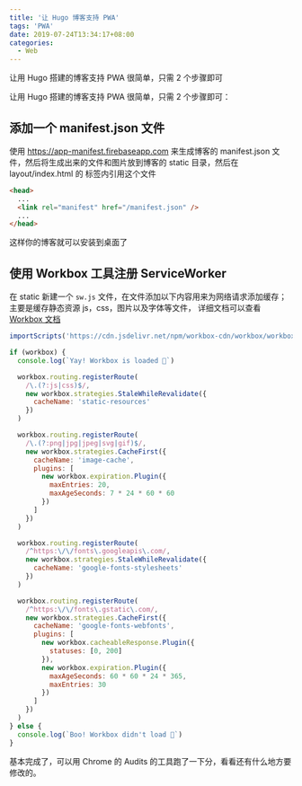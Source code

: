 ```yaml
---
title: '让 Hugo 博客支持 PWA'
tags: 'PWA'
date: 2019-07-24T13:34:17+08:00
categories:
  - Web
---
```


让用 Hugo 搭建的博客支持 PWA 很简单，只需 2 个步骤即可

<!--more-->

让用 Hugo 搭建的博客支持 PWA 很简单，只需 2 个步骤即可：

## 添加一个 manifest.json 文件

使用 https://app-manifest.firebaseapp.com 来生成博客的 manifest.json 文件，然后将生成出来的文件和图片放到博客的 static 目录，然后在 layout/index.html 的 <head> 标签内引用这个文件

```html
<head>
  ...
  <link rel="manifest" href="/manifest.json" />
  ...
</head>
```

这样你的博客就可以安装到桌面了

## 使用 Workbox 工具注册 ServiceWorker

在 static 新建一个 `sw.js` 文件，在文件添加以下内容用来为网络请求添加缓存；主要是缓存静态资源 js，css，图片以及字体等文件，
详细文档可以查看 [Workbox 文档](https://developers.google.cn/web/tools/workbox)

```js
importScripts('https://cdn.jsdelivr.net/npm/workbox-cdn/workbox/workbox-sw.js')

if (workbox) {
  console.log(`Yay! Workbox is loaded 🎉`)

  workbox.routing.registerRoute(
    /\.(?:js|css)$/,
    new workbox.strategies.StaleWhileRevalidate({
      cacheName: 'static-resources'
    })
  )

  workbox.routing.registerRoute(
    /\.(?:png|jpg|jpeg|svg|gif)$/,
    new workbox.strategies.CacheFirst({
      cacheName: 'image-cache',
      plugins: [
        new workbox.expiration.Plugin({
          maxEntries: 20,
          maxAgeSeconds: 7 * 24 * 60 * 60
        })
      ]
    })
  )

  workbox.routing.registerRoute(
    /^https:\/\/fonts\.googleapis\.com/,
    new workbox.strategies.StaleWhileRevalidate({
      cacheName: 'google-fonts-stylesheets'
    })
  )

  workbox.routing.registerRoute(
    /^https:\/\/fonts\.gstatic\.com/,
    new workbox.strategies.CacheFirst({
      cacheName: 'google-fonts-webfonts',
      plugins: [
        new workbox.cacheableResponse.Plugin({
          statuses: [0, 200]
        }),
        new workbox.expiration.Plugin({
          maxAgeSeconds: 60 * 60 * 24 * 365,
          maxEntries: 30
        })
      ]
    })
  )
} else {
  console.log(`Boo! Workbox didn't load 😬`)
}
```

基本完成了，可以用 Chrome 的 Audits 的工具跑了一下分，看看还有什么地方要修改的。
